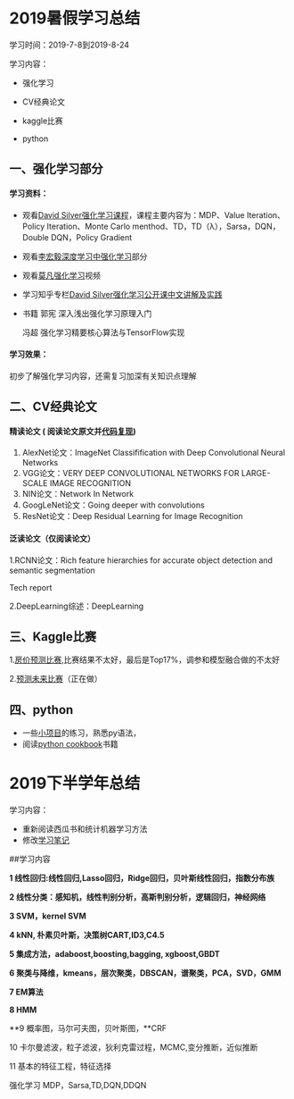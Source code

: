 #                                             2019暑假学习总结

学习时间：2019-7-8到2019-8-24

学习内容：

- 强化学习

- CV经典论文

- kaggle比赛

- python  


## 一、强化学习部分 


#### 学习资料：

- 观看[David Silver强化学习课程](https://space.bilibili.com/74997410?spm_id_from=333.788.b_765f7570696e666f.2)，课程主要内容为：MDP、Value Iteration、Policy Iteration、Monte Carlo menthod、TD，TD（λ），Sarsa，DQN，Double DQN，Policy Gradient

- 观看[李宏毅深度学习中强化学习](https://www.bilibili.com/video/av24724071)部分

- 观看[莫凡强化学习](https://www.bilibili.com/video/av16921335)视频

- 学习知乎专栏[David Silver强化学习公开课中文讲解及实践](https://zhuanlan.zhihu.com/reinforce)

- 书籍 
   郭宪 深入浅出强化学习原理入门

   冯超 强化学习精要核心算法与TensorFlow实现 


#### 学习效果：

初步了解强化学习内容，还需复习加深有关知识点理解 


## 二、CV经典论文

#### 精读论文 ( 阅读论文原文并[代码复现](https://github.com/ningyue1318/2019_summer_code/tree/master/competition))

1. AlexNet论文：ImageNet Classifification with Deep Convolutional Neural Networks
2. VGG论文：VERY DEEP CONVOLUTIONAL NETWORKS FOR LARGE-SCALE IMAGE RECOGNITION
3. NIN论文：Network In Network 
4. GoogLeNet论文：Going deeper with convolutions 
5. ResNet论文：Deep Residual Learning for Image Recognition 

#### 泛读论文（仅阅读论文）

1.RCNN论文：Rich feature hierarchies for accurate object detection and semantic segmentation 

Tech report

2.DeepLearning综述：DeepLearning

## 三、Kaggle比赛

1.[房价预测比赛](https://www.kaggle.com/c/house-prices-advanced-regression-techniques),比赛结果不太好，最后是Top17%，调参和模型融合做的不太好

2.[预测未来比赛](https://www.kaggle.com/c/competitive-data-science-predict-future-sales)（正在做）

## 四、python

- 一些[小项目](https://github.com/ningyue1318/2019_summer_code/tree/master/python%E7%BC%96%E7%A8%8B%E9%AB%98%E6%89%8B%E4%B9%8B%E8%B7%AF)的练习，熟悉py语法，
- 阅读[python cookbook](https://github.com/yidao620c/python3-cookbook)书籍





# 2019下半学年总结

学习内容：

- 重新阅读西瓜书和统计机器学习方法
- 修改[学习笔记](https://blog.csdn.net/deramer1/category_8118010.html)

##学习内容

**1 线性回归:线性回归,Lasso回归，Ridge回归，贝叶斯线性回归，指数分布族**

**2 线性分类：感知机，线性判别分析，高斯判别分析，逻辑回归，神经网络**

**3 SVM，kernel SVM**

**4 kNN, 朴素贝叶斯，决策树CART,ID3,C4.5**

**5 集成方法，adaboost,boosting,bagging, xgboost,GBDT**

**6 聚类与降维，kmeans，层次聚类，DBSCAN，谱聚类，PCA，SVD，GMM**

**7 EM算法**

**8 HMM**

**9 概率图，马尔可夫图，贝叶斯图，**CRF

10 卡尔曼滤波，粒子滤波，狄利克雷过程，MCMC,变分推断，近似推断  

11 基本的特征工程，特征选择

强化学习
MDP，Sarsa,TD,DQN,DDQN

